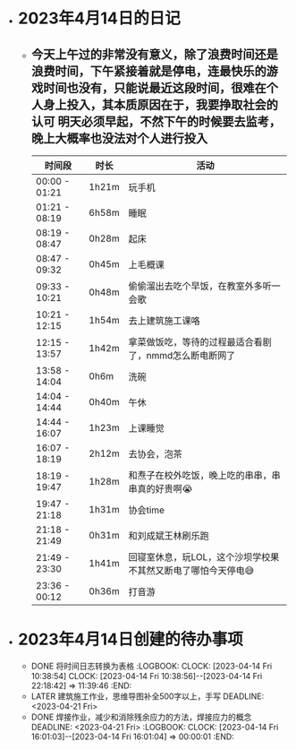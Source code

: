 - # 2023年4月14日的日记
	- 今天上午过的非常没有意义，除了浪费时间还是浪费时间，下午紧接着就是停电，连最快乐的游戏时间也没有，只能说最近这段时间，很难在个人身上投入，其本质原因在于，我要挣取社会的认可
	  明天必须早起，不然下午的时候要去监考，晚上大概率也没法对个人进行投入
	  ---
	  | 时间段 | 时长 | 活动 |
	  | --- | --- | --- |
	  | 00:00 - 01:21 | 1h21m | 玩手机 |
	  | 01:21 - 08:19 | 6h58m | 睡眠 |
	  | 08:19 - 08:47 | 0h28m | 起床 |
	  | 08:47 - 09:32 | 0h45m | 上毛概课 |
	  | 09:33 - 10:21 | 0h48m | 偷偷溜出去吃个早饭，在教室外多听一会歌 |
	  | 10:21 - 12:15 | 1h54m | 去上建筑施工课咯 |
	  | 12:15 - 13:57 | 1h42m | 拿菜做饭吃，等待的过程最适合看剧了，nmmd怎么断电断网了 |
	  | 13:58 - 14:04 | 0h6m | 洗碗 |
	  | 14:04 - 14:44 | 0h40m | 午休 |
	  | 14:44 - 16:07 | 1h23m | 上课睡觉 |
	  | 16:07 - 18:19 | 2h12m | 去协会，泡茶 |
	  | 18:19 - 19:47 | 1h28m | 和焘子在校外吃饭，晚上吃的串串，串串真的好贵啊😭 |
	  | 19:47 - 21:18 | 1h31m | 协会time |
	  | 21:18 - 21:49 | 0h31m | 和刘成斌王林刷乐跑 |
	  | 21:49 - 23:30 | 1h41m | 回寝室休息，玩LOL，这个沙坝学校果不其然又断电了哪怕今天停电😅 |
	  | 23:36 - 00:12 | 0h36m | 打音游 |
- # 2023年4月14日创建的待办事项
	- DONE 将时间日志转换为表格
	  :LOGBOOK:
	  CLOCK: [2023-04-14 Fri 10:38:54]
	  CLOCK: [2023-04-14 Fri 10:38:56]--[2023-04-14 Fri 22:18:42] =>  11:39:46
	  :END:
	- LATER 建筑施工作业，思维导图补全500字以上，手写
	  DEADLINE: <2023-04-21 Fri>
	- DONE 焊接作业，减少和消除残余应力的方法，焊接应力的概念
	  DEADLINE: <2023-04-21 Fri>
	  :LOGBOOK:
	  CLOCK: [2023-04-14 Fri 16:01:03]--[2023-04-14 Fri 16:01:04] =>  00:00:01
	  :END:
